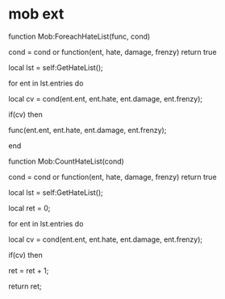 # mob ext





function Mob:ForeachHateList(func, cond)

cond = cond or function(ent, hate, damage, frenzy) return true

local lst = self:GetHateList();

for ent in lst.entries do


local cv = cond(ent.ent, ent.hate, ent.damage, ent.frenzy);


if(cv) then



func(ent.ent, ent.hate, ent.damage, ent.frenzy);

end

function Mob:CountHateList(cond)

cond = cond or function(ent, hate, damage, frenzy) return true

local lst = self:GetHateList();

local ret = 0;

for ent in lst.entries do


local cv = cond(ent.ent, ent.hate, ent.damage, ent.frenzy);


if(cv) then



ret = ret + 1;




return ret;